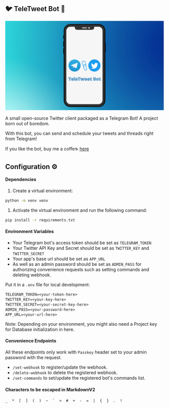 ## 🐦 TeleTweet Bot 💙

![cover image](bot.png)

A small open-source Twitter client packaged as a Telegram Bot! A project born out of boredom.

With this bot, you can send and schedule your tweets and threads right from Telegram!

If you like the bot, buy me a coffe☕ [here](https://www.buymeacoffee.com/crypticcode)

## Configuration ⚙

#### Dependencies

1. Create a virtual environment:
```sh
python -m venv venv
```
1. Activate the virtual environment and run the following command:
```sh
pip install -r requirements.txt
```

#### Environment Variables

- Your Telegram bot's access token should be set as `TELEGRAM_TOKEN`
- Your Twitter API Key and Secret should be set as `TWITTER_KEY` and `TWITTER_SECRET`
- Your app's base url should be set as `APP_URL`
- As well as an admin password should be set as `ADMIN_PASS` for authorizing convenience requests such as setting commands and deleting webhook.

Put it in a `.env` file for local development:

```
TELEGRAM_TOKEN=<your-token-here>
TWITTER_KEY=<your-key-here>
TWITTER_SECRET=<your-secret-key-here>
ADMIN_PASS=<your-password-here>
APP_URL=<your-url-here>
```

Note: Depending on your environment, you might also need a Project key for Database initialization in here.

#### Convenience Endpoints
All these endpoints only work with `Passkey` header set to your admin password with the request.

- `/set-webhook` to register/update the webhook.
- `/delete-webhook` to delete the registered webhook.
- `/set-commands` to set/update the registered bot's commands list.

#### Characters to be escaped in MarkdownV2
```
_  *  [  ]  (  )  ~  `  >  #  +  -  =  |  {  }  .  !
```
